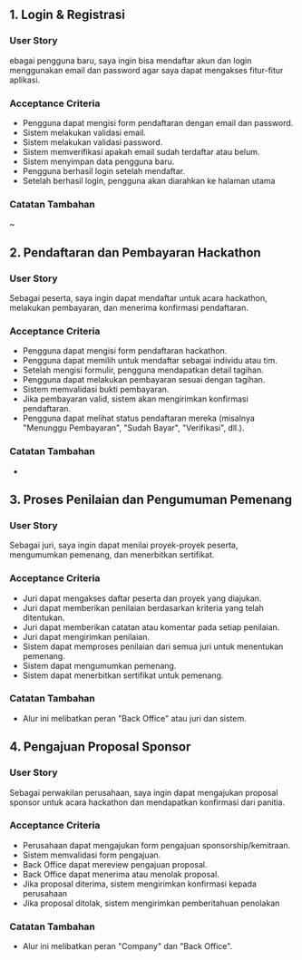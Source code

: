 ## 1. Login & Registrasi
### User Story
ebagai pengguna baru, saya ingin bisa mendaftar akun dan login menggunakan email dan password agar saya dapat mengakses fitur-fitur aplikasi.

### Acceptance Criteria
- Pengguna dapat mengisi form pendaftaran dengan email dan password.
- Sistem melakukan validasi email.
- Sistem melakukan validasi password.
- Sistem memverifikasi apakah email sudah terdaftar atau belum.
- Sistem menyimpan data pengguna baru.
- Pengguna berhasil login setelah mendaftar.
- Setelah berhasil login, pengguna akan diarahkan ke halaman utama 

### Catatan Tambahan
~

## 2. Pendaftaran dan Pembayaran Hackathon
### User Story
Sebagai peserta, saya ingin dapat mendaftar untuk acara hackathon, melakukan pembayaran, dan menerima konfirmasi pendaftaran.


### Acceptance Criteria
- Pengguna dapat mengisi form pendaftaran hackathon.
- Pengguna dapat memilih untuk mendaftar sebagai individu atau tim.
- Setelah mengisi formulir, pengguna mendapatkan detail tagihan.
- Pengguna dapat melakukan pembayaran sesuai dengan tagihan.
- Sistem memvalidasi bukti pembayaran.
- Jika pembayaran valid, sistem akan mengirimkan konfirmasi pendaftaran.
- Pengguna dapat melihat status pendaftaran mereka (misalnya "Menunggu Pembayaran", "Sudah Bayar", "Verifikasi", dll.).

### Catatan Tambahan
-

## 3. Proses Penilaian dan Pengumuman Pemenang
### User Story
Sebagai juri, saya ingin dapat menilai proyek-proyek peserta, mengumumkan pemenang, dan menerbitkan sertifikat.

### Acceptance Criteria
- Juri dapat mengakses daftar peserta dan proyek yang diajukan.
- Juri dapat memberikan penilaian berdasarkan kriteria yang telah ditentukan.
- Juri dapat memberikan catatan atau komentar pada setiap penilaian.
- Juri dapat mengirimkan penilaian.
- Sistem dapat memproses penilaian dari semua juri untuk menentukan pemenang.
- Sistem dapat mengumumkan pemenang.
- Sistem dapat menerbitkan sertifikat untuk pemenang.

### Catatan Tambahan
- Alur ini melibatkan peran "Back Office" atau juri dan sistem.

## 4. Pengajuan Proposal Sponsor
### User Story
Sebagai perwakilan perusahaan, saya ingin dapat mengajukan proposal sponsor untuk acara hackathon dan mendapatkan konfirmasi dari panitia.

### Acceptance Criteria
- Perusahaan dapat mengajukan form pengajuan sponsorship/kemitraan.
- Sistem memvalidasi form pengajuan.
- Back Office dapat mereview pengajuan proposal.
- Back Office dapat menerima atau menolak proposal.
- Jika proposal diterima, sistem mengirimkan konfirmasi kepada perusahaan
- Jika proposal ditolak, sistem mengirimkan pemberitahuan penolakan

### Catatan Tambahan
- Alur ini melibatkan peran "Company" dan "Back Office".
